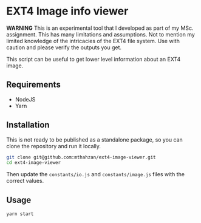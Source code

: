 # EXT4 Image info viewer

**WARNING** This is an experimental tool that I developed as part of my MSc. assignment. This has many limitations and assumptions. Not to mention my limited knowledge of the intricacies of the EXT4 file system. Use with caution and please verify the outputs you get.

This script can be useful to get lower level information about an EXT4 image.

## Requirements

- NodeJS
- Yarn

## Installation

This is not ready to be published as a standalone package, so you can clone the repository and run it locally.

```bash
git clone git@github.com:mthahzan/ext4-image-viewer.git
cd ext4-image-viewer
```

Then update the `constants/io.js` and `constants/image.js` files with the correct values.

## Usage

```bash
yarn start
```
